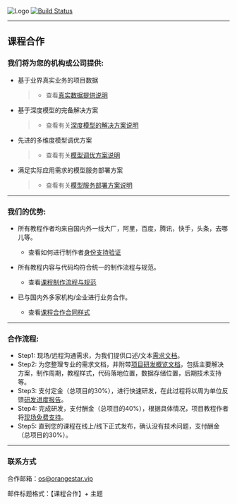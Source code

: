 
![Logo](http://www.tisv.cn/img/logo.png)
[![Build Status](http://www.tisv.cn/img/badge.svg)](http://www.tisv.cn/) 

---

## 课程合作

### 我们将为您的机构或公司提供:

* 基于业界真实业务的项目数据
  > * 查看[真实数据提供说明]()
* 基于深度模型的完备解决方案
  > * 查看有关[深度模型的解决方案说明]()
* 先进的多维度模型调优方案
  > * 查看有关[模型调优方案说明]()
* 满足实际应用需求的模型服务部署方案
  > * 查看有关[模型服务部署方案说明]()

---

### 我们的优势:

* 所有教程作者均来自国内外一线大厂，阿里，百度，腾讯，快手，头条，去哪儿等。
   * 查看如何进行制作者[身份支持验证]()

* 所有教程内容与代码均符合统一的制作流程与规范。
   * 查看[课程制作流程与规范]()

* 已与国内外多家机构/企业进行业务合作。
   * 查看[课程合作合同样式]()

---

### 合作流程:

* Step1: 现场/远程沟通需求，为我们提供口述/文本[需求文档]()。
* Step2: 为您整理专业的需求文档，并附带[项目研发概览文档]()，包括主要解决方案，制作周期，教程样式，代码落地位置，数据存储位置，后期技术支持等。
* Step3: 支付定金（总项目的30%），进行快速研发，在此过程将以周为单位反馈[研发进度报告]()。
* Step4: 完成研发，支付酬金（总项目的40%），根据具体情况，项目教程作者将[现场免费支持]()。
* Step5: 直到您的课程在线上/线下正式发布，确认没有技术问题，支付酬金（总项目的30%）。



---

### 联系方式

合作邮箱：os@orangestar.vip

邮件标题格式：【课程合作】+ 主题
